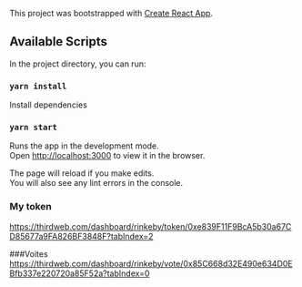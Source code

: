 This project was bootstrapped with
[Create React App](https://github.com/facebook/create-react-app).


## Available Scripts

In the project directory, you can run:

### `yarn install`
Install dependencies

### `yarn start`

Runs the app in the development mode.<br /> Open
[http://localhost:3000](http://localhost:3000) to view it in the browser.

The page will reload if you make edits.<br /> You will also see any lint errors
in the console.

### My token 
https://thirdweb.com/dashboard/rinkeby/token/0xe839F11F9BcA5b30a67CD85677a9FA826BF3848F?tabIndex=2

###Voites
https://thirdweb.com/dashboard/rinkeby/vote/0x85C668d32E490e634D0EBfb337e220720a85F52a?tabIndex=0